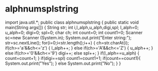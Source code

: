 # alphnumsplstring
import java.util.*;
public class alphnumsplstring
{
   public static void main(String args[])
   {
    String str;
    int i,l_alph,u_alph,digi,spl;
    l_alph=0;
    u_alph=0;
    digi=0;
    spl=0;
    char ch;
    int count=0;
    int count1=0;
    Scanner sc=new Scanner (System.in);
    System.out.print("Enter string:");
    str=sc.nextLine();
    for(i=0;i<str.length();i++)
    {
       ch=str.charAt(i);
       if(ch>='a'&&ch<='z')
       {
       l_alph++;
       }
    else if(ch>='A'&&ch<='Z')
     {
      u_alph++;
     }
     else if(ch>='0'&&ch<='9')
        digi++;
     else 
       spl++;
    }
    if(l_alph==u_alph)
    {
     count=count+1;
     }
     if(digi==spl)
     count1=count1+1;
     if(count==count1){
    System.out.print("Yes");
     }
    else
    System.out.print("No");
  }
}
